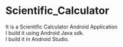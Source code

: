 # Scientific_Calculator
It is a Scientific Calculator Android Application <br/>I build it using Android Java sdk.<br/>I build it in Android Studio. 
